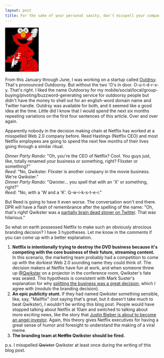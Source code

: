 ```yaml
---
layout: post
title: For the sake of your personal sanity, don't misspell your company!
---
```


<div class="post_body">
						<p>
<img alt="Qwiskter-elmo-stoner" height="144" src="/images/qwiskter-elmo-stoner.jpg" width="110" class='img-float-left'></p>

<p>
From this January through June, I was working on a startup called <a href="http://outdrsy.com/" target="_blank">Outdrsy</a>. That's pronounced Outdoorsy. But without the two 'O's in door. O-u-t-d-r-s-y. That's right. I liked the name Outdoorsy for my mobile/social/local/group-buying/pivoting/buzzword-generating service for outdoorsy people but didn't have the money to shell out for an english-word domain name and Twitter handle. Outdrsy was available for both, and it seemed like a good idea at the time. Little did I know that I would spend the next six months repeating variations on the first four sentences of this article. Over and over again.</p>
<p>Apparently nobody in the decision making chain at Netflix has worked at a misspelled Web 2.0 company before. Reed Hastings (Netflix CEO) and most Netflix employees are going to spend the next few months of their lives going through a similar ritual.</p>
<p><em>Dinner Party Rando:</em> "Oh, you're the CEO of Netflix? Cool. You guys just, like, totally renamed your business or something, right? Flixster or something?"<br> <em>Reed</em>: "No, Qwikster. Flixster is another company in the movie business. We're Qwikster."<br> <em>Dinner Party Rando:</em> "Qwixter... you spell that with an 'X' or something, right?" <br> <em>Reed</em>: "No, with a 'W and a 'K'. Q-w-i-k-s-t-e-r."</p>
<p>But Reed is going to have it even worse. The conversation won't end there. DPR will have a flash of remembrance after the spelling of the name: "Oh, that's right! Qwikster was a <a href="http://techcrunch.com/2011/09/19/the-guy-behind-the-qwikster-twitter-account-realizes-what-he-has-wants-a-mountain-of-cash/" target="_blank">partially brain dead stoner on Twitter</a>. That was hilarious."</p>
<p>So what on earth possessed Netflix to make such an obviously atrocious branding decision? I have 3 hypotheses. Let me know in the comments if you can come up with a better explanation.</p>
<ol>
<li><strong>Netflix is intentionally trying to destroy the DVD business because it's competing with the core business of their future, streaming content.</strong> In this scenario, the marketing team probably had a competition to come up with the dorkiest Web 2.0 sounding name they could think of. The decision makers at Netflix have fun at work, and when someone threw up <a href="http://twitter.com/qwikster" target="_blank">@Qwikster</a> on a projector in the conference room, Qwikster's fate was sealed. This hypothesis is consistent with Mark Suster's explanation for why <a href="http://www.bothsidesofthetable.com/2011/09/19/why-reed-hastings-should-be-applauded-for-netflix-split/" target="_blank">splitting the business was a great decision</a>, which I agree with (modulo the branding decision).</li>
<li><strong>An epic publicity stunt.</strong> If they had named Qwikster something sensible, like, say, "Mailflix" (not saying that's great, but it doesn't take much to beat Qwikster), I wouldn't be writing this blog post. People would have stopped talking about Netflix at 10am and switched to talking about more exciting news, like the story that <a href="http://mashable.com/2011/09/19/justin-bieber-startup-investor/" target="_blank">Justin Bieber is about to become an angel investor</a>. Again, this theory gives Netflix executives for having a great sense of humor and foresight to understand the making of a viral meme.</li>
<li><strong>The branding team at <span style="text-decoration: line-through;">Netflix</span> Qwikster should be fired.</strong></li>
</ol>
<p>p.s. I misspelled <span style="text-decoration: line-through;">Qwixter</span> Qwikster at least once during the writing of this blog post.</p>
						</div>